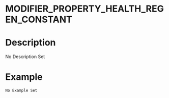 # MODIFIER_PROPERTY_HEALTH_REGEN_CONSTANT
# Description
No Description Set
# Example
```No Example Set```